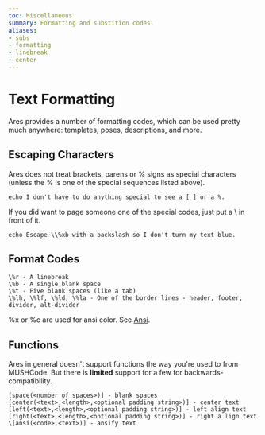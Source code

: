 ```yaml
---
toc: Miscellaneous
summary: Formatting and substition codes.
aliases:
- subs
- formatting
- linebreak
- center
---
```

# Text Formatting

Ares provides a number of formatting codes, which can be used pretty much anywhere: templates, poses, descriptions, and more.  

## Escaping Characters

Ares does not treat brackets, parens or % signs as special characters (unless the % is one of the special sequences listed above). 

    echo I don't have to do anything special to see a [ ] or a %.
   
If you did want to page someone one of the special codes, just put a \ in front of it.

    echo Escape \\%xb with a backslash so I don't turn my text blue.

## Format Codes

    \%r - A linebreak
    \%b - A single blank space
    \%t - Five blank spaces (like a tab)
    \%lh, \%lf, \%ld, \%la - One of the border lines - header, footer, divider, alt-divider

\%x or \%c are used for ansi color.  See [Ansi](/help/utils/ansi).

## Functions

Ares in general doesn't support functions the way you're used to from MUSHCode.  But there is **limited** support for a few for backwards-compatibility. 

    [space(<number of spaces>)] - blank spaces
    [center(<text>,<length>,<optional padding string>)] - center text
    [left(<text>,<length>,<optional padding string>)] - left align text
    [right(<text>,<length>,<optional padding string>)] - right a lign text
    \[ansi(<code>,<text>)] - ansify text